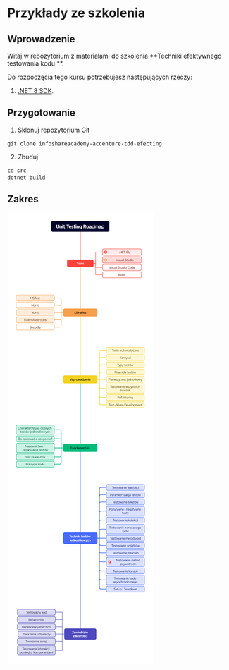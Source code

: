 
# Przykłady ze szkolenia

## Wprowadzenie

Witaj w repozytorium z materiałami do szkolenia **Techniki efektywnego testowania kodu **.

Do rozpoczęcia tego kursu potrzebujesz następujących rzeczy:

1. [.NET 8 SDK](https://dotnet.microsoft.com/en-us/download/dotnet/8.0).

## Przygotowanie
1. Sklonuj repozytorium Git
```
git clone infoshareacademy-accenture-tdd-efecting
```
2. Zbuduj
```
cd src
dotnet build
```

## Zakres
![Roadmap](docs/roadmap.png)
